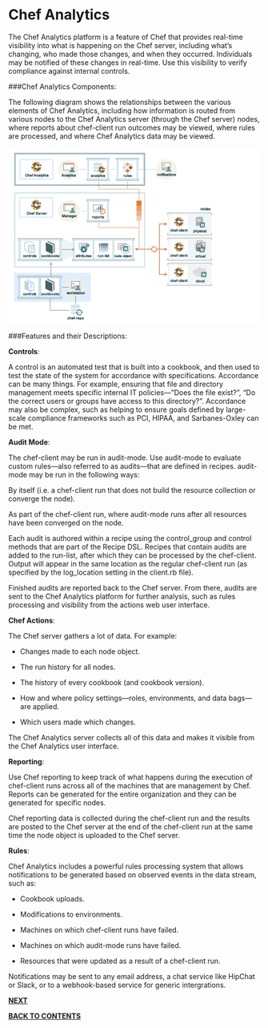 # Chef Analytics

The Chef Analytics platform is a feature of Chef that provides real-time visibility into what is happening on the Chef server, including what’s changing, who made those changes, and when they occurred. Individuals may be notified of these changes in real-time. Use this visibility to verify compliance against internal controls.

###Chef Analytics Components:

The following diagram shows the relationships between the various elements of Chef Analytics, including how information is routed from various nodes to the Chef Analytics server (through the Chef server) nodes, where reports about chef-client run outcomes may be viewed, where rules are processed, and where Chef Analytics data may be viewed.

![alt text](https://github.com/pkdevaraj/Presentations/blob/a20c76968d2be8e27609c46c27c09d27f57a13d5/Chef%20Images/Chef_analytics.PNG "Chef_analytics")

###Features and their Descriptions:

**Controls**:

A control is an automated test that is built into a cookbook, and then used to test the state of the system for accordance with specifications. Accordance can be many things. For example, ensuring that file and directory management meets specific internal IT policies—”Does the file exist?”, “Do the correct users or groups have access to this directory?”. Accordance may also be complex, such as helping to ensure goals defined by large-scale compliance frameworks such as PCI, HIPAA, and Sarbanes-Oxley can be met.

**Audit Mode**:

The chef-client may be run in audit-mode. Use audit-mode to evaluate custom rules—also referred to as audits—that are defined in recipes. audit-mode may be run in the following ways:

By itself (i.e. a chef-client run that does not build the resource collection or converge the node).

As part of the chef-client run, where audit-mode runs after all resources have been converged on the node.

Each audit is authored within a recipe using the control_group and control methods that are part of the Recipe DSL. Recipes that contain audits are added to the run-list, after which they can be processed by the chef-client. Output will appear in the same location as the regular chef-client run (as specified by the log_location setting in the client.rb file).

Finished audits are reported back to the Chef server. From there, audits are sent to the Chef Analytics platform for further analysis, such as rules processing and visibility from the actions web user interface.

**Chef Actions**:

The Chef server gathers a lot of data. For example:

- Changes made to each node object.

- The run history for all nodes.

- The history of every cookbook (and cookbook version).

- How and where policy settings—roles, environments, and data bags—are applied.

- Which users made which changes.

The Chef Analytics server collects all of this data and makes it visible from the Chef Analytics user interface.

**Reporting**:

Use Chef reporting to keep track of what happens during the execution of chef-client runs across all of the machines that are management by Chef. Reports can be generated for the entire organization and they can be generated for specific nodes.

Chef reporting data is collected during the chef-client run and the results are posted to the Chef server at the end of the chef-client run at the same time the node object is uploaded to the Chef server.

**Rules**:

Chef Analytics includes a powerful rules processing system that allows notifications to be generated based on observed events in the data stream, such as:

- Cookbook uploads.

- Modifications to environments.

- Machines on which chef-client runs have failed.

- Machines on which audit-mode runs have failed.

- Resources that were updated as a result of a chef-client run.

Notifications may be sent to any email address, a chat service like HipChat or Slack, or to a webhook-based service for generic intergrations.


[**NEXT**](https://github.com/pkdevaraj/Presentations/blob/gh-pages/Chef_Cookbooks.md)  

[**BACK TO CONTENTS**](https://github.com/pkdevaraj/Presentations/blob/gh-pages/Chef_Readme.md)
